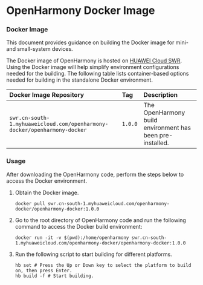 # OpenHarmony Docker Image

### Docker Image

This document provides guidance on building the Docker image for mini- and small-system devices.

The Docker image of OpenHarmony is hosted on [HUAWEI Cloud SWR](https://auth.huaweicloud.com/authui/login.html?service=https%3A%2F%2Fconsole.huaweicloud.com%2Fswr%2F%3Fregion%3Dcn-south-1%26cloud_route_state%3D%2Fapp%2Fwarehouse%2FwarehouseMangeDetail%2Fgoldensir%2Fopenharmony-docker%2Fopenharmony-docker%3Ftype%3DownImage&locale=en-us#/login). Using the Docker image will help simplify environment configurations needed for the building. The following table lists container-based options needed for building in the standalone Docker environment.

| Docker Image Repository                                      | Tag     | Description                                               |
| :----------------------------------------------------------- | :------ | :-------------------------------------------------------- |
| `swr.cn-south-1.myhuaweicloud.com/openharmony-docker/openharmony-docker` | `1.0.0` | The OpenHarmony build environment has been pre-installed. |

### Usage

 After downloading the OpenHarmony code, perform the steps below to access the Docker environment. 

1. Obtain the Docker image.
     ```
     docker pull swr.cn-south-1.myhuaweicloud.com/openharmony-docker/openharmony-docker:1.0.0
     ```
2. Go to the root directory of OpenHarmony code and run the following command to access the Docker build environment:
     ```
     docker run -it -v $(pwd):/home/openharmony swr.cn-south-1.myhuaweicloud.com/openharmony-docker/openharmony-docker:1.0.0
     ```
3. Run the following script to start building for different platforms.
     ```
     hb set # Press the Up or Down key to select the platform to build on, then press Enter.
     hb build -f # Start building.
     ```
